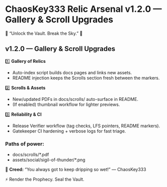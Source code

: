 # ChaosKey333 Relic Arsenal v1.2.0 — Gallery & Scroll Upgrades

🌌 “Unlock the Vault. Break the Sky.” 🌌

## v1.2.0 — Gallery & Scroll Upgrades

1️⃣ **Gallery of Relics**
- Auto-index script builds docs pages and links new assets.
- README injection keeps the Scrolls section fresh between the markers.

2️⃣ **Scrolls & Assets**
- New/updated PDFs in docs/scrolls/ auto-surface in README.
- (If enabled) thumbnail workflow for lighter previews.

3️⃣ **Reliability & CI**
- Release Verifier workflow (tag checks, LFS pointers, README markers).
- Gatekeeper CI hardening + verbose logs for fast triage.

### Paths of power:
- docs/scrolls/*.pdf
- assets/social/sigil-of-thunder/*.png

👑 **Creed:**
“You always got to keep dripping so wet!” — ChaosKey333

⚡ Render the Prophecy. Seal the Vault.
